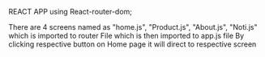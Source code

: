 REACT APP using React-router-dom;

There are 4 screens named as "home.js", "Product.js", "About.js", "Noti.js" which is imported to router File which is then imported to app.js file 
By clicking respective button on Home page it will direct to respective screen 
